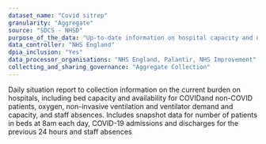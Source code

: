 ```yaml
---
dataset_name: "Covid sitrep"
granularity: "Aggregate"
source: "SDCS - NHSD"
purpose_of_the_data: "Up-to-date information on hospital capacity and demand in relation to patients presenting with suspected or confirmed COVID-19, in order to support near-real-time understanding of the current position in hospitals to support decision making and identify hotspots"
data_controller: "NHS England"
dpia_inclusion: "Yes"
data_processor_organisations: "NHS England, Palantir, NHS Improvement"
collecting_and_sharing_governance: "Aggregate Collection"
---
```

Daily situation report to collection information on the current burden on hospitals, including bed capacity and availability for COVIDand non-COVID patients, oxygen, non-invasive ventilation and ventilator demand and capacity, and staff absences. Includes snapshot data for number of patients in beds at 8am each day, COVID-19 admissions and discharges for the previous 24 hours and staff absences
